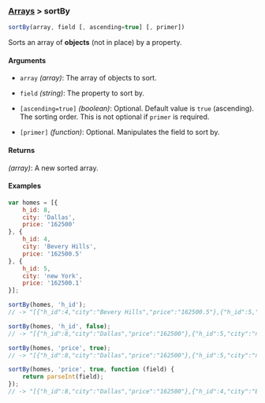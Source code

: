 ### [Arrays](../) > sortBy

```js
sortBy(array, field [, ascending=true] [, primer])
```

Sorts an array of **objects** (not in place) by a property.

#### Arguments

- `array` _(array)_: The array of objects to sort.

- `field` _(string)_: The property to sort by.

- `[ascending=true]` _(boolean)_: Optional. Default value is `true` (ascending). The sorting order. This is not optional if `primer` is required.

- `[primer]` _(function)_: Optional. Manipulates the field to sort by.

#### Returns

_(array)_: A new sorted array.

#### Examples
```js
var homes = [{
    h_id: 8,
    city: 'Dallas',
    price: '162500'
}, {
    h_id: 4,
    city: 'Bevery Hills',
    price: '162500.5'
}, {
    h_id: 5,
    city: 'new York',
    price: '162500.1'
}];

sortBy(homes, 'h_id');
// -> "[{"h_id":4,"city":"Bevery Hills","price":"162500.5"},{"h_id":5,"city":"new York","price":"162500.1"},{"h_id":8,"city":"Dallas","price":"162500"}]"

sortBy(homes, 'h_id', false);
// -> "[{"h_id":8,"city":"Dallas","price":"162500"},{"h_id":5,"city":"new York","price":"162500.1"},{"h_id":4,"city":"Bevery Hills","price":"162500.5"}]"

sortBy(homes, 'price', true);
// -> "[{"h_id":8,"city":"Dallas","price":"162500"},{"h_id":5,"city":"new York","price":"162500.1"},{"h_id":4,"city":"Bevery Hills","price":"162500.5"}]"

sortBy(homes, 'price', true, function (field) {
    return parseInt(field);
});
// -> "[{"h_id":8,"city":"Dallas","price":"162500"},{"h_id":4,"city":"Bevery Hills","price":"162500.5"},{"h_id":5,"city":"new York","price":"162500.1"}]"
```
